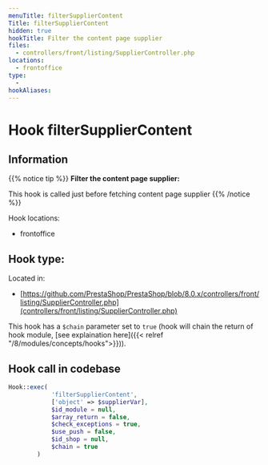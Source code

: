 ```yaml
---
menuTitle: filterSupplierContent
Title: filterSupplierContent
hidden: true
hookTitle: Filter the content page supplier
files:
  - controllers/front/listing/SupplierController.php
locations:
  - frontoffice
type:
  - 
hookAliases:
---
```


# Hook filterSupplierContent

## Information

{{% notice tip %}}
**Filter the content page supplier:** 

This hook is called just before fetching content page supplier
{{% /notice %}}

Hook locations: 
  - frontoffice

Hook type: 
  - 

Located in: 
  - [https://github.com/PrestaShop/PrestaShop/blob/8.0.x/controllers/front/listing/SupplierController.php](controllers/front/listing/SupplierController.php)

This hook has a `$chain` parameter set to `true` (hook will chain the return of hook module, [see explaination here]({{< relref "/8/modules/concepts/hooks">}})).

## Hook call in codebase

```php
Hook::exec(
            'filterSupplierContent',
            ['object' => $supplierVar],
            $id_module = null,
            $array_return = false,
            $check_exceptions = true,
            $use_push = false,
            $id_shop = null,
            $chain = true
        )
```